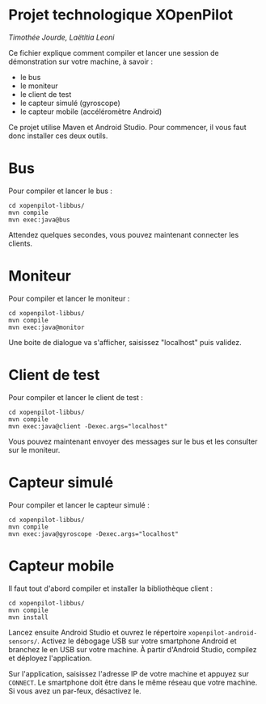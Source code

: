 # Projet technologique XOpenPilot
*Timothée Jourde, Laëtitia Leoni*

Ce fichier explique comment compiler et lancer une session de démonstration sur votre machine, à savoir :
- le bus
- le moniteur
- le client de test
- le capteur simulé (gyroscope)
- le capteur mobile (accéléromètre Android)

Ce projet utilise Maven et Android Studio. Pour commencer, il vous faut donc installer ces deux outils.

# Bus
Pour compiler et lancer le bus :
```
cd xopenpilot-libbus/
mvn compile
mvn exec:java@bus
```

Attendez quelques secondes, vous pouvez maintenant connecter les clients.

# Moniteur
Pour compiler et lancer le moniteur :
```
cd xopenpilot-libbus/
mvn compile
mvn exec:java@monitor
```

Une boite de dialogue va s'afficher, saisissez "localhost" puis validez.

# Client de test
Pour compiler et lancer le client de test :
```
cd xopenpilot-libbus/
mvn compile
mvn exec:java@client -Dexec.args="localhost"
```

Vous pouvez maintenant envoyer des messages sur le bus et les consulter sur le moniteur.

# Capteur simulé
Pour compiler et lancer le capteur simulé :
```
cd xopenpilot-libbus/
mvn compile
mvn exec:java@gyroscope -Dexec.args="localhost"
```

# Capteur mobile
Il faut tout d'abord compiler et installer la bibliothèque client :
```
cd xopenpilot-libbus/
mvn compile
mvn install
```

Lancez ensuite Android Studio et ouvrez le répertoire `xopenpilot-android-sensors/`.
Activez le débogage USB sur votre smartphone Android et branchez le en USB sur votre machine.
À partir d'Android Studio, compilez et déployez l'application.

Sur l'application, saisissez l'adresse IP de votre machine et appuyez sur `CONNECT`. Le smartphone doit être dans le même réseau que votre machine. Si vous avez un par-feux, désactivez le.
